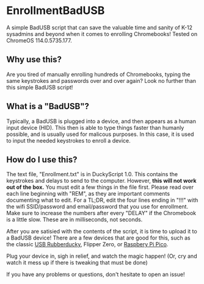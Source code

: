 # EnrollmentBadUSB
A simple BadUSB script that can save the valuable time and sanity of K-12 sysadmins and beyond when it comes to enrolling Chromebooks! Tested on ChromeOS 114.0.5735.177.

## Why use this?
Are you tired of manually enrolling hundreds of Chromebooks, typing the same keystrokes and passwords over and over again? Look no further than this simple BadUSB script! 

## What is a "BadUSB"?
Typically, a BadUSB is plugged into a device, and then appears as a human input device (HID). This then is able to type things faster than humanly possible, and is usually used for malicous purposes. In this case, it is used to input the needed keystrokes to enroll a device. 

## How do I use this?
The text file, "Enrollment.txt" is in DuckyScript 1.0. This contains the keystrokes and delays to send to the computer. However, **this will not work out of the box.** You must edit a few things in the file first. Please read over each line beginning with "REM", as they are important comments documenting what to edit. For a TL;DR, edit the four lines ending in "!!!" with the wifi SSID/password and email/password that you use for enrollment. Make sure to increase the numbers after every "DELAY" if the Chromebook is a little slow. These are in milliseconds, not seconds. 

After you are satisied with the contents of the script, it is time to upload it to a BadUSB device! There are a few devices that are good for this, such as the classic [USB Rubberducky](https://shop.hak5.org/products/usb-rubber-ducky), Flipper Zero, or [Raspbery Pi Pico](https://github.com/dbisu/pico-ducky).

Plug your device in, sigh in relief, and watch the magic happen! (Or, cry and watch it mess up if there is tweaking that must be done)

If you have any problems or questions, don't hesitate to open an issue!
